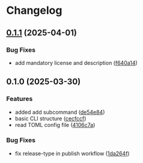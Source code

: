 # Changelog

## [0.1.1](https://github.com/samdouble/cli-toolbelt/compare/v0.1.0...v0.1.1) (2025-04-01)


### Bug Fixes

* add mandatory license and description ([f640a14](https://github.com/samdouble/cli-toolbelt/commit/f640a14856697493410405ad7c0b1e478c161a6b))

## 0.1.0 (2025-03-30)


### Features

* added add subcommand ([de54e84](https://github.com/samdouble/cli-toolbelt/commit/de54e8406d208ed53ec9de5c905f65e22433bb1f))
* basic CLI structure ([cecfccf](https://github.com/samdouble/cli-toolbelt/commit/cecfccf627960ef4485f096ba2acedbb132566f2))
* read TOML config file ([4106c7a](https://github.com/samdouble/cli-toolbelt/commit/4106c7aa44fc849255f77f38b95570f3a3890e55))


### Bug Fixes

* fix release-type in publish workflow ([1da264f](https://github.com/samdouble/cli-toolbelt/commit/1da264fa025cd517e62e01d0d6e7eb038d101bdc))

